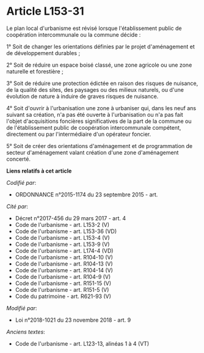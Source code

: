 # Article L153-31

Le plan local d'urbanisme est révisé lorsque l'établissement public de coopération intercommunale ou la commune décide :

1° Soit de changer les orientations définies par le projet d'aménagement et de développement durables ;

2° Soit de réduire un espace boisé classé, une zone agricole ou une zone naturelle et forestière ;

3° Soit de réduire une protection édictée en raison des risques de nuisance, de la qualité des sites, des paysages ou des
milieux naturels, ou d'une évolution de nature à induire de graves risques de nuisance.

4° Soit d'ouvrir à l'urbanisation une zone à urbaniser qui, dans les neuf ans suivant sa création, n'a pas été ouverte à
l'urbanisation ou n'a pas fait l'objet d'acquisitions foncières significatives de la part de la commune ou de l'établissement
public de coopération intercommunale compétent, directement ou par l'intermédiaire d'un opérateur foncier.

5° Soit de créer des orientations d'aménagement et de programmation de secteur d'aménagement valant création d'une zone
d'aménagement concerté.

**Liens relatifs à cet article**

_Codifié par_:

  - ORDONNANCE n°2015-1174 du 23 septembre 2015 - art.

_Cité par_:

  - Décret n°2017-456 du 29 mars 2017 - art. 4
  - Code de l'urbanisme - art. L153-2 (V)
  - Code de l'urbanisme - art. L153-36 (VD)
  - Code de l'urbanisme - art. L153-4 (V)
  - Code de l'urbanisme - art. L153-9 (V)
  - Code de l'urbanisme - art. L174-4 (VD)
  - Code de l'urbanisme - art. R104-10 (V)
  - Code de l'urbanisme - art. R104-13 (V)
  - Code de l'urbanisme - art. R104-14 (V)
  - Code de l'urbanisme - art. R104-9 (V)
  - Code de l'urbanisme - art. R151-15 (V)
  - Code de l'urbanisme - art. R151-5 (V)
  - Code du patrimoine - art. R621-93 (V)

_Modifié par_:

  - Loi n°2018-1021 du 23 novembre 2018 - art. 9

_Anciens textes_:

  - Code de l'urbanisme - art. L123-13, alinéas 1 à 4  (VT)
